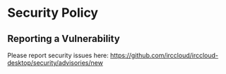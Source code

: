 # Security Policy

## Reporting a Vulnerability

Please report security issues here: https://github.com/irccloud/irccloud-desktop/security/advisories/new
